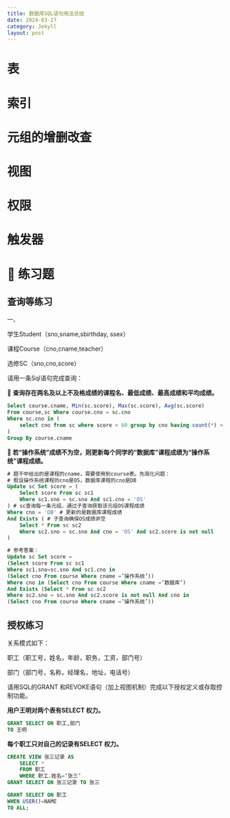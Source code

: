 ```yaml
---
title: 数据库SQL语句用法总结
date: 2024-03-27
category: Jekyll
layout: post
---
```


# 表





# 索引





# 元组的增删改查





# 视图





# 权限






# 触发器







# 🔵 练习题

## 查询等练习

一、

学生Student（sno,sname,sbirthday, ssex）

课程Course（cno,cname,teacher）

选修SC（sno,cno,score）

请用一条Sql语句完成查询：







🔵 **查询存在两名及以上不及格成绩的课程名、最低成绩、最高成绩和平均成绩。**

```sql
Select course.cname, Min(sc.score), Max(sc.score), Avg(sc.score) 
From course,sc Where course.cno = sc.cno
Where sc.cno in (
    select cno from sc where score < 60 group by cno having count(*) > 1
)
Group By course.cname
```





**🔵 若“操作系统”成绩不为空，则更新每个同学的“数据库”课程成绩为“操作系统”课程成绩。**

```sql
# 题干中给出的是课程的cname，需要使用到course表。先简化问题：
# 假设操作系统课程的cno是OS，数据库课程的cno是DB
Update sc Set score = (
    Select score From sc sc1 
    Where sc1.sno = sc.sno And sc1.cno = 'OS'
) # sc查询每一条元组，通过子查询获取该元组OS课程成绩
Where cno = 'DB' # 更新的是数据库课程成绩
And Exists ( # 子查询确保OS成绩非空
    Select * From sc sc2 
	Where sc2.sno = sc.sno And cno = 'OS' And sc2.score is not null
)

# 参考答案：
Update sc Set score =
(Select score From sc sc1 
Where sc1.sno=sc.sno And sc1.cno in
(Select cno From course Where cname =’操作系统’))
Where cno in (Select cno From course Where cname =’数据库’) 
And Exists (Select * From sc sc2 
Where sc2.sno = sc.sno And sc2.score is not null And cno in
(Select cno From course Where cname =’操作系统’))
```





## 授权练习

关系模式如下：

职工（职工号，姓名，年龄，职务，工资，部门号）

部门（部门号，名称，经理名，地址，电话号）

请用SQL的GRANT 和REVOKE语句（加上视图机制）完成以下授权定义或存取控制功能。

**用户王明对两个表有SELECT 权力。**

```sql
GRANT SELECT ON 职工,部门
TO 王明


```

**每个职工只对自己的记录有SELECT 权力。**

```sql
CREATE VIEW 张三记录 AS
    SELECT *
    FROM 职工
    WHERE 职工.姓名=‘张三’
GRANT SELECT ON 张三记录 TO 张三

GRANT SELECT ON 职工
WHEN USER()=NAME
TO ALL;

```

